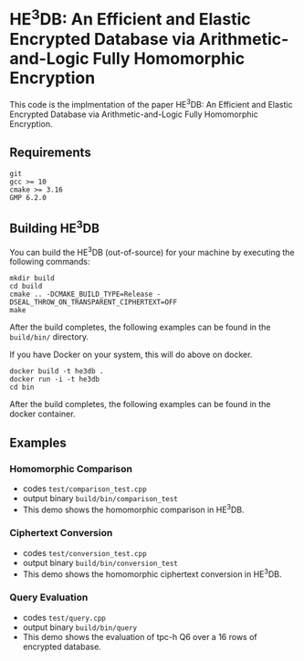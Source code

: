 # HE<sup>3</sup>DB: An Efficient and Elastic Encrypted Database via Arithmetic-and-Logic Fully Homomorphic Encryption
This code is the implmentation of the paper HE<sup>3</sup>DB: An Efficient and Elastic Encrypted Database via Arithmetic-and-Logic Fully Homomorphic Encryption.
## Requirements

```
git 
gcc >= 10
cmake >= 3.16
GMP 6.2.0
```

## Building HE<sup>3</sup>DB
You can build the HE<sup>3</sup>DB (out-of-source) for your machine by executing the following commands:
```
mkdir build
cd build
cmake .. -DCMAKE_BUILD_TYPE=Release -DSEAL_THROW_ON_TRANSPARENT_CIPHERTEXT=OFF
make
```
After the build completes, the following examples can be found in 
the `build/bin/` directory.

If you have Docker on your system, this will do above on docker.
```
docker build -t he3db .
docker run -i -t he3db
cd bin
```
After the build completes, the following examples can be found in 
the docker container.

## Examples
### Homomorphic Comparison
- codes `test/comparison_test.cpp`  
- output binary `build/bin/comparison_test` 
- This demo shows the homomorphic comparison in HE<sup>3</sup>DB. 

### Ciphertext Conversion
- codes `test/conversion_test.cpp`
- output binary `build/bin/conversion_test`
- This demo shows the homomorphic ciphertext conversion in HE<sup>3</sup>DB.

### Query Evaluation
- codes `test/query.cpp`
- output binary `build/bin/query`
- This demo shows the evaluation of tpc-h Q6 over a 16 rows of encrypted database.